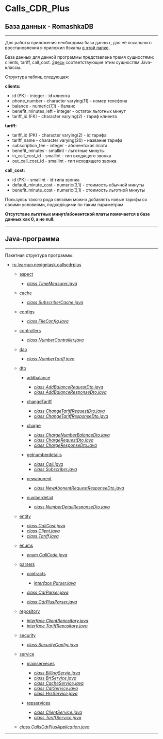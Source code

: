 # Calls_CDR_Plus

## База данных - RomashkaDB

---

Для работы приложения необходима база данных, для её локального восстановления я приложил бэкапы [в этой папке](https://github.com/jbisss/Calls_CDR_Plus/tree/master/RomashkaBackups).

База данных для данной программы представлена тремя сущностями: clients, tariff, call_cost. [Здесь](https://github.com/jbisss/Calls_CDR_Plus/tree/master/src/main/java/ru/learnup/nexigntask/callscdrplus/entity) соответствующие этим сущностям Java-классы.

Структура таблиц следующая:

**clients:**

- id (PK) - integer - id клиента
- phone_number - character varying(11) - номер телефона
- balance - numeric(7,1) - баланс
- benefit_minutes_left - integer - остаток льготных минут
- tariff_id (FK) - character varying(2) - тариф клиента

**tariff:**

- tariff_id (PK) - character varying(2) - id тарифа
- tariff_name - character varying(20) - название тарифа
- subscription_fee - integer - абонентская плата
- benefit_minutes - smallint - льготные минуты
- in_call_cost_id - smallint - тип входящего звонка
- out_call_cost_id - smallint - тип исходящего звонка

**call_cost:**

- id (PK) - smallint - id типа звонка
- default_minute_cost - numeric(3,1) - стоимость обычной минуты
- benefit_minute_cost - numeric(3,1) - стоимость льготной минуты

Пользуясь такого рода связями можно добавлять новые тарифы со своими условиями, подходящими по таким параметрам.

**Отсутствие льготных минут/абонентской платы помечается в базе данных как 0, а не null.**

---

## Java-программа

---

Пакетная структура программы:

- [ru.learnup.nexigntask.callscdrplus](https://github.com/jbisss/Calls_CDR_Plus/tree/master/src/main/java/ru/learnup/nexigntask/callscdrplus)

  - [aspect](https://github.com/jbisss/Calls_CDR_Plus/tree/master/src/main/java/ru/learnup/nexigntask/callscdrplus/aspect)
  
    - [*class TimeMeasurer.java*](https://github.com/jbisss/Calls_CDR_Plus/blob/master/src/main/java/ru/learnup/nexigntask/callscdrplus/aspect/TimeMeasurer.java)

  - [cache](https://github.com/jbisss/Calls_CDR_Plus/tree/master/src/main/java/ru/learnup/nexigntask/callscdrplus/cache)

    - [*class SubscriberCache.java*](https://github.com/jbisss/Calls_CDR_Plus/blob/master/src/main/java/ru/learnup/nexigntask/callscdrplus/cache/SubscriberCache.java)

  - [configs](https://github.com/jbisss/Calls_CDR_Plus/tree/master/src/main/java/ru/learnup/nexigntask/callscdrplus/configs)

    - [*class FileConfig.java*](https://github.com/jbisss/Calls_CDR_Plus/blob/master/src/main/java/ru/learnup/nexigntask/callscdrplus/configs/FileConfig.java)

  - [controllers](https://github.com/jbisss/Calls_CDR_Plus/tree/master/src/main/java/ru/learnup/nexigntask/callscdrplus/controllers)

    - [*class NumberController.java*](https://github.com/jbisss/Calls_CDR_Plus/blob/master/src/main/java/ru/learnup/nexigntask/callscdrplus/controllers/NumberController.java)

  - [dao](https://github.com/jbisss/Calls_CDR_Plus/tree/master/src/main/java/ru/learnup/nexigntask/callscdrplus/dao)

    - [*class NumberTariff.java*](https://github.com/jbisss/Calls_CDR_Plus/blob/master/src/main/java/ru/learnup/nexigntask/callscdrplus/dao/NumberTariff.java)

  - [dto](https://github.com/jbisss/Calls_CDR_Plus/tree/master/src/main/java/ru/learnup/nexigntask/callscdrplus/dto)

    - [addbalance](https://github.com/jbisss/Calls_CDR_Plus/tree/master/src/main/java/ru/learnup/nexigntask/callscdrplus/dto/addbalance)

      - [*class AddBalanceRequestDto.java*](https://github.com/jbisss/Calls_CDR_Plus/blob/master/src/main/java/ru/learnup/nexigntask/callscdrplus/dto/addbalance/AddBalanceRequestDto.java)
      - [*class AddBalanceResponseDto.java*](https://github.com/jbisss/Calls_CDR_Plus/blob/master/src/main/java/ru/learnup/nexigntask/callscdrplus/dto/addbalance/AddBalanceResponseDto.java)

    - [changeTariff](https://github.com/jbisss/Calls_CDR_Plus/tree/master/src/main/java/ru/learnup/nexigntask/callscdrplus/dto/changetariff)

      - [*class ChangeTariffRequestDto.java*](https://github.com/jbisss/Calls_CDR_Plus/blob/master/src/main/java/ru/learnup/nexigntask/callscdrplus/dto/changetariff/ChangeTariffRequestDto.java)
      - [*class ChangeTariffResponseDto.java*](https://github.com/jbisss/Calls_CDR_Plus/blob/master/src/main/java/ru/learnup/nexigntask/callscdrplus/dto/changetariff/ChangeTariffResponseDto.java)

    - [charge](https://github.com/jbisss/Calls_CDR_Plus/tree/master/src/main/java/ru/learnup/nexigntask/callscdrplus/dto/charge)

      - [*class ChargeNumberBalanceDto.java*](https://github.com/jbisss/Calls_CDR_Plus/blob/master/src/main/java/ru/learnup/nexigntask/callscdrplus/dto/charge/ChargeNumberBalanceDto.java)
      - [*class ChargeRequestDto.java*](https://github.com/jbisss/Calls_CDR_Plus/blob/master/src/main/java/ru/learnup/nexigntask/callscdrplus/dto/charge/ChargeRequestDto.java)
      - [*class ChargeResponseDto.java*](https://github.com/jbisss/Calls_CDR_Plus/blob/master/src/main/java/ru/learnup/nexigntask/callscdrplus/dto/charge/ChargeResponseDto.java)

    - [getnumberdetails](https://github.com/jbisss/Calls_CDR_Plus/tree/master/src/main/java/ru/learnup/nexigntask/callscdrplus/dto/getnumberdetails)

      - [*class Call.java*](https://github.com/jbisss/Calls_CDR_Plus/blob/master/src/main/java/ru/learnup/nexigntask/callscdrplus/dto/getnumberdetails/Call.java)
      - [*class Subscriber.java*](https://github.com/jbisss/Calls_CDR_Plus/blob/master/src/main/java/ru/learnup/nexigntask/callscdrplus/dto/getnumberdetails/Subscriber.java)

    - [newabonent](https://github.com/jbisss/Calls_CDR_Plus/tree/master/src/main/java/ru/learnup/nexigntask/callscdrplus/dto/newabonent)

      - [*class NewAbonentRequestResponseDto.java*](https://github.com/jbisss/Calls_CDR_Plus/blob/master/src/main/java/ru/learnup/nexigntask/callscdrplus/dto/newabonent/NewAbonentRequestResponseDto.java)

    - [numberdetail](https://github.com/jbisss/Calls_CDR_Plus/tree/master/src/main/java/ru/learnup/nexigntask/callscdrplus/dto/numberdetail)

      - [*class NumberDetailResponseDto.java*](https://github.com/jbisss/Calls_CDR_Plus/blob/master/src/main/java/ru/learnup/nexigntask/callscdrplus/dto/numberdetail/NumberDetailResponseDto.java)

  - [entity](https://github.com/jbisss/Calls_CDR_Plus/tree/master/src/main/java/ru/learnup/nexigntask/callscdrplus/entity)
  
    - [*class CallCost.java*](https://github.com/jbisss/Calls_CDR_Plus/blob/master/src/main/java/ru/learnup/nexigntask/callscdrplus/entity/CallCost.java)
    - [*class Client.java*](https://github.com/jbisss/Calls_CDR_Plus/blob/master/src/main/java/ru/learnup/nexigntask/callscdrplus/entity/Client.java)
    - [*class Tariff.java*](https://github.com/jbisss/Calls_CDR_Plus/blob/master/src/main/java/ru/learnup/nexigntask/callscdrplus/entity/Tariff.java)

  - [enums](https://github.com/jbisss/Calls_CDR_Plus/tree/master/src/main/java/ru/learnup/nexigntask/callscdrplus/enums)

    - [*enum CallCode.java*](https://github.com/jbisss/Calls_CDR_Plus/tree/master/src/main/java/ru/learnup/nexigntask/callscdrplus/enums)

  - [parsers](https://github.com/jbisss/Calls_CDR_Plus/tree/master/src/main/java/ru/learnup/nexigntask/callscdrplus/parsers)

    - [contracts](https://github.com/jbisss/Calls_CDR_Plus/tree/master/src/main/java/ru/learnup/nexigntask/callscdrplus/parsers/contracts)

      - [*interface Parser.java*](https://github.com/jbisss/Calls_CDR_Plus/blob/master/src/main/java/ru/learnup/nexigntask/callscdrplus/parsers/contracts/Parser.java)
  
    - [*class CdrParser.java*](https://github.com/jbisss/Calls_CDR_Plus/blob/master/src/main/java/ru/learnup/nexigntask/callscdrplus/parsers/CdrParser.java)
    - [*class CdrPlusParser.java*](https://github.com/jbisss/Calls_CDR_Plus/blob/master/src/main/java/ru/learnup/nexigntask/callscdrplus/parsers/CdrPlusParser.java)

  - [repository](https://github.com/jbisss/Calls_CDR_Plus/tree/master/src/main/java/ru/learnup/nexigntask/callscdrplus/repository)

    - [*interface ClientRepository.java*](https://github.com/jbisss/Calls_CDR_Plus/blob/master/src/main/java/ru/learnup/nexigntask/callscdrplus/repository/ClientRepository.java)
    - [*interface TariffRepository.java*](https://github.com/jbisss/Calls_CDR_Plus/blob/master/src/main/java/ru/learnup/nexigntask/callscdrplus/repository/TariffRepository.java)

  - [security](https://github.com/jbisss/Calls_CDR_Plus/tree/master/src/main/java/ru/learnup/nexigntask/callscdrplus/security)

    - [*class SecurityConfig.java*](https://github.com/jbisss/Calls_CDR_Plus/blob/master/src/main/java/ru/learnup/nexigntask/callscdrplus/security/SecurityConfig.java)

  - [service](https://github.com/jbisss/Calls_CDR_Plus/tree/master/src/main/java/ru/learnup/nexigntask/callscdrplus/service)

    - [mainserveces](https://github.com/jbisss/Calls_CDR_Plus/tree/master/src/main/java/ru/learnup/nexigntask/callscdrplus/service/mainservices)

      - [*class BillingServie.java*](https://github.com/jbisss/Calls_CDR_Plus/blob/master/src/main/java/ru/learnup/nexigntask/callscdrplus/service/mainservices/BillingService.java)
      - [*class BrtService.java*](https://github.com/jbisss/Calls_CDR_Plus/blob/master/src/main/java/ru/learnup/nexigntask/callscdrplus/service/mainservices/BrtService.java)
      - [*class CacheService.java*](https://github.com/jbisss/Calls_CDR_Plus/blob/master/src/main/java/ru/learnup/nexigntask/callscdrplus/service/mainservices/CacheService.java)
      - [*class CdrService.java*](https://github.com/jbisss/Calls_CDR_Plus/blob/master/src/main/java/ru/learnup/nexigntask/callscdrplus/service/mainservices/CdrService.java)
      - [*class HrsService.java*](https://github.com/jbisss/Calls_CDR_Plus/blob/master/src/main/java/ru/learnup/nexigntask/callscdrplus/service/mainservices/HrsService.java)

    - [repservices](https://github.com/jbisss/Calls_CDR_Plus/tree/master/src/main/java/ru/learnup/nexigntask/callscdrplus/service/repservices)

      - [*class ClientService.java*](https://github.com/jbisss/Calls_CDR_Plus/blob/master/src/main/java/ru/learnup/nexigntask/callscdrplus/service/repservices/ClientService.java)
      - [*class TariffService.java*](https://github.com/jbisss/Calls_CDR_Plus/blob/master/src/main/java/ru/learnup/nexigntask/callscdrplus/service/repservices/TariffService.java)

  - [*class CallsCdrPlusApplication.java*](https://github.com/jbisss/Calls_CDR_Plus/blob/master/src/main/java/ru/learnup/nexigntask/callscdrplus/CallsCdrPlusApplication.java)

---
